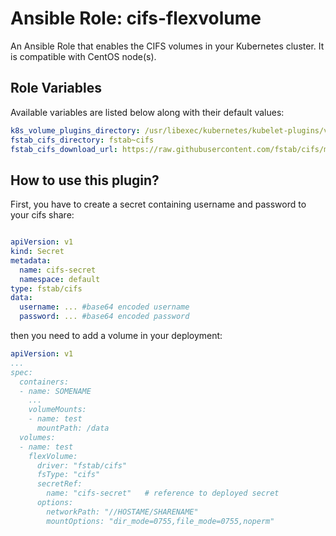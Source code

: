 # Ansible Role: cifs-flexvolume

An Ansible Role that enables the CIFS volumes in your Kubernetes cluster. It is compatible with CentOS node(s).

## Role Variables

Available variables are listed below along with their default values:

```yaml
k8s_volume_plugins_directory: /usr/libexec/kubernetes/kubelet-plugins/volume/exec
fstab_cifs_directory: fstab~cifs
fstab_cifs_download_url: https://raw.githubusercontent.com/fstab/cifs/master/cifs
```

##  How to use this plugin?
First, you have to create a secret containing username and password to your cifs share:

```yaml

apiVersion: v1
kind: Secret
metadata:
  name: cifs-secret
  namespace: default
type: fstab/cifs
data:
  username: ... #base64 encoded username
  password: ... #base64 encoded password

```

then you need to add a volume in your deployment:

```yaml
apiVersion: v1
...
spec:
  containers:
  - name: SOMENAME
    ...
    volumeMounts:
    - name: test          
      mountPath: /data    
  volumes:
  - name: test
    flexVolume:
      driver: "fstab/cifs"
      fsType: "cifs"
      secretRef:
        name: "cifs-secret"   # reference to deployed secret
      options:
        networkPath: "//HOSTAME/SHARENAME"
        mountOptions: "dir_mode=0755,file_mode=0755,noperm"
```